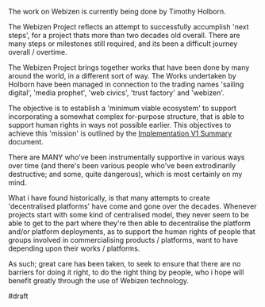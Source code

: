 The work on Webizen is currently being done by Timothy Holborn.  

The Webizen Project reflects an attempt to successfully accumplish 'next steps', for a project thats more than two decades old overall.   There are many steps or milestones still required, and its been a difficult journey overall / overtime. 

The Webizen Project brings together works that have been done by many around the world, in a different sort of way.  The Works undertaken by Holborn have been managed in connection to the trading names 'sailing digital', 'media prophet', 'web civics', 'trust factory' and 'webizen'. 

The objective is to establish a 'minimum viable ecosystem' to support incorporating a somewhat complex for-purpose structure, that is able to support human rights in ways not possible earlier. This objectives to achieve this 'mission' is outlined by the [Implementation V1 Summary](../Implementation%20V1/Implementation%20V1%20Summary.md) document.

There are MANY who've been instrumentally supportive in various ways over time (and there's been various people who've been extrodinarily destructive; and some, quite dangerous), which is most certainly on my mind.  

What i have found historically, is that many attempts to create 'decentralised platforms' have come and gone over the decades.  Whenever projects start with some kind of centralised model, they never seem to be able to get to the part where they're then able to decentralise the platform and/or platform deployments, as to support the human rights of people that groups involved in commercialising products / platforms, want to have depending upon their works / platforms. 

As such; great care has been taken, to seek to ensure that there are no barriers for doing it right, to do the right thing by people, who i hope will benefit greatly through the use of Webizen technology.

#draft 